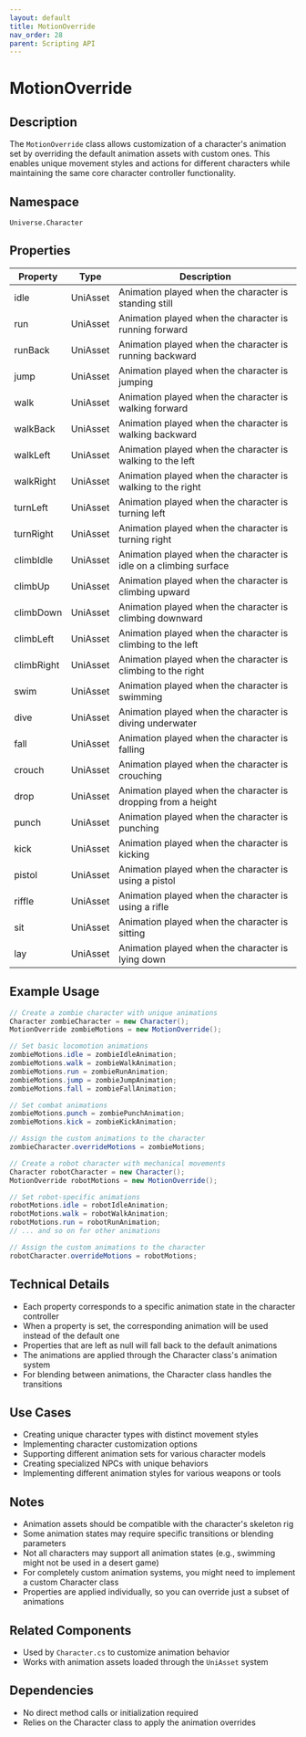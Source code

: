 ```yaml
---
layout: default
title: MotionOverride
nav_order: 28
parent: Scripting API
---
```

# MotionOverride

## Description
The `MotionOverride` class allows customization of a character's animation set by overriding the default animation assets with custom ones. This enables unique movement styles and actions for different characters while maintaining the same core character controller functionality.

## Namespace
`Universe.Character`

## Properties

| Property   | Type     | Description                                                       |
|------------|----------|-------------------------------------------------------------------|
| idle       | UniAsset | Animation played when the character is standing still             |
| run        | UniAsset | Animation played when the character is running forward            |
| runBack    | UniAsset | Animation played when the character is running backward           |
| jump       | UniAsset | Animation played when the character is jumping                    |
| walk       | UniAsset | Animation played when the character is walking forward            |
| walkBack   | UniAsset | Animation played when the character is walking backward           |
| walkLeft   | UniAsset | Animation played when the character is walking to the left        |
| walkRight  | UniAsset | Animation played when the character is walking to the right       |
| turnLeft   | UniAsset | Animation played when the character is turning left               |
| turnRight  | UniAsset | Animation played when the character is turning right              |
| climbIdle  | UniAsset | Animation played when the character is idle on a climbing surface |
| climbUp    | UniAsset | Animation played when the character is climbing upward            |
| climbDown  | UniAsset | Animation played when the character is climbing downward          |
| climbLeft  | UniAsset | Animation played when the character is climbing to the left       |
| climbRight | UniAsset | Animation played when the character is climbing to the right      |
| swim       | UniAsset | Animation played when the character is swimming                   |
| dive       | UniAsset | Animation played when the character is diving underwater          |
| fall       | UniAsset | Animation played when the character is falling                    |
| crouch     | UniAsset | Animation played when the character is crouching                  |
| drop       | UniAsset | Animation played when the character is dropping from a height     |
| punch      | UniAsset | Animation played when the character is punching                   |
| kick       | UniAsset | Animation played when the character is kicking                    |
| pistol     | UniAsset | Animation played when the character is using a pistol             |
| riffle     | UniAsset | Animation played when the character is using a rifle              |
| sit        | UniAsset | Animation played when the character is sitting                    |
| lay        | UniAsset | Animation played when the character is lying down                 |

## Example Usage
```csharp
// Create a zombie character with unique animations
Character zombieCharacter = new Character();
MotionOverride zombieMotions = new MotionOverride();

// Set basic locomotion animations
zombieMotions.idle = zombieIdleAnimation;
zombieMotions.walk = zombieWalkAnimation;
zombieMotions.run = zombieRunAnimation;
zombieMotions.jump = zombieJumpAnimation;
zombieMotions.fall = zombieFallAnimation;

// Set combat animations
zombieMotions.punch = zombiePunchAnimation;
zombieMotions.kick = zombieKickAnimation;

// Assign the custom animations to the character
zombieCharacter.overrideMotions = zombieMotions;

// Create a robot character with mechanical movements
Character robotCharacter = new Character();
MotionOverride robotMotions = new MotionOverride();

// Set robot-specific animations
robotMotions.idle = robotIdleAnimation;
robotMotions.walk = robotWalkAnimation;
robotMotions.run = robotRunAnimation;
// ... and so on for other animations

// Assign the custom animations to the character
robotCharacter.overrideMotions = robotMotions;
```

## Technical Details
- Each property corresponds to a specific animation state in the character controller
- When a property is set, the corresponding animation will be used instead of the default one
- Properties that are left as null will fall back to the default animations
- The animations are applied through the Character class's animation system
- For blending between animations, the Character class handles the transitions

## Use Cases
- Creating unique character types with distinct movement styles
- Implementing character customization options
- Supporting different animation sets for various character models
- Creating specialized NPCs with unique behaviors
- Implementing different animation styles for various weapons or tools

## Notes
- Animation assets should be compatible with the character's skeleton rig
- Some animation states may require specific transitions or blending parameters
- Not all characters may support all animation states (e.g., swimming might not be used in a desert game)
- For completely custom animation systems, you might need to implement a custom Character class
- Properties are applied individually, so you can override just a subset of animations

## Related Components
- Used by `Character.cs` to customize animation behavior
- Works with animation assets loaded through the `UniAsset` system

## Dependencies
- No direct method calls or initialization required
- Relies on the Character class to apply the animation overrides
